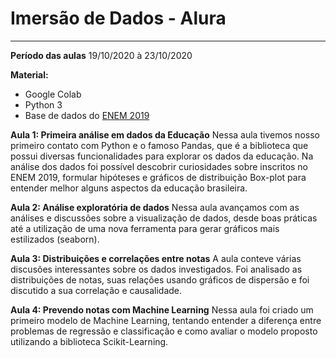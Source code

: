 # Imersão de Dados - Alura
***

**Período das aulas**
19/10/2020 à 23/10/2020

**Material:**
* Google Colab
* Python 3
* Base de dados do [ENEM 2019](https://github.com/alura-cursos/imersao-dados-2-2020/blob/master/MICRODADOS_ENEM_2019_SAMPLE_43278.csv?raw=true)

**Aula 1: Primeira análise em dados da Educação**
Nessa aula tivemos nosso primeiro contato com Python e o famoso Pandas, que é a biblioteca que possui diversas funcionalidades para explorar os dados da educação. Na análise dos dados foi possível descobrir curiosidades sobre inscritos no ENEM 2019, formular hipóteses e gráficos de distribuição Box-plot para entender melhor alguns aspectos da educação brasileira.

**Aula 2: Análise exploratória de dados**
Nessa aula avançamos com as análises e discussões sobre a visualização de dados, desde boas práticas até a utilização de uma nova ferramenta para gerar gráficos mais estilizados (seaborn).

**Aula 3: Distribuições e correlações entre notas**
A aula conteve várias discusões interessantes sobre os dados investigados. Foi analisado as distribuições de notas, suas relações usando gráficos de dispersão e foi discutido a sua correlação e causalidade.

**Aula 4: Prevendo notas com Machine Learning**
Nessa aula foi criado um primeiro modelo de Machine Learning, tentando entender a diferença entre problemas de regressão e classificação e como avaliar o modelo proposto utilizando a biblioteca Scikit-Learning.
